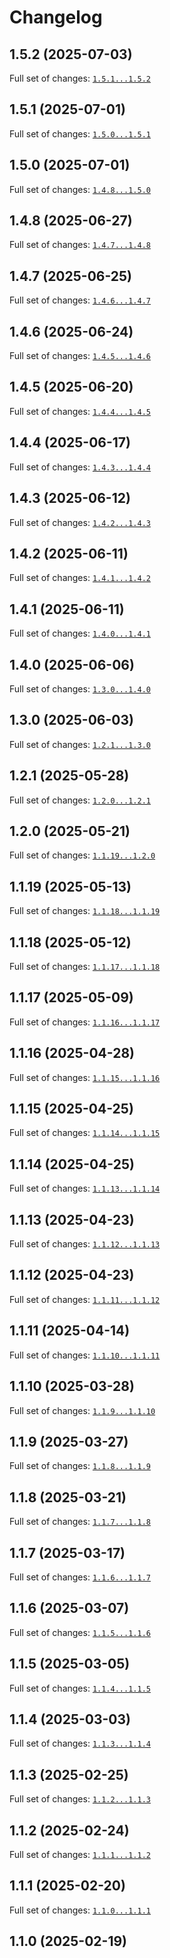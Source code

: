 # Changelog

## 1.5.2 (2025-07-03)


Full set of changes: [`1.5.1...1.5.2`](https://github.com/rdkcentral/entservices-infra/compare/1.5.1...1.5.2)

## 1.5.1 (2025-07-01)


Full set of changes: [`1.5.0...1.5.1`](https://github.com/rdkcentral/entservices-infra/compare/1.5.0...1.5.1)

## 1.5.0 (2025-07-01)


Full set of changes: [`1.4.8...1.5.0`](https://github.com/rdkcentral/entservices-infra/compare/1.4.8...1.5.0)

## 1.4.8 (2025-06-27)


Full set of changes: [`1.4.7...1.4.8`](https://github.com/rdkcentral/entservices-infra/compare/1.4.7...1.4.8)

## 1.4.7 (2025-06-25)


Full set of changes: [`1.4.6...1.4.7`](https://github.com/rdkcentral/entservices-infra/compare/1.4.6...1.4.7)

## 1.4.6 (2025-06-24)


Full set of changes: [`1.4.5...1.4.6`](https://github.com/rdkcentral/entservices-infra/compare/1.4.5...1.4.6)

## 1.4.5 (2025-06-20)


Full set of changes: [`1.4.4...1.4.5`](https://github.com/rdkcentral/entservices-infra/compare/1.4.4...1.4.5)

## 1.4.4 (2025-06-17)


Full set of changes: [`1.4.3...1.4.4`](https://github.com/rdkcentral/entservices-infra/compare/1.4.3...1.4.4)

## 1.4.3 (2025-06-12)


Full set of changes: [`1.4.2...1.4.3`](https://github.com/rdkcentral/entservices-infra/compare/1.4.2...1.4.3)

## 1.4.2 (2025-06-11)


Full set of changes: [`1.4.1...1.4.2`](https://github.com/rdkcentral/entservices-infra/compare/1.4.1...1.4.2)

## 1.4.1 (2025-06-11)


Full set of changes: [`1.4.0...1.4.1`](https://github.com/rdkcentral/entservices-infra/compare/1.4.0...1.4.1)

## 1.4.0 (2025-06-06)


Full set of changes: [`1.3.0...1.4.0`](https://github.com/rdkcentral/entservices-infra/compare/1.3.0...1.4.0)

## 1.3.0 (2025-06-03)


Full set of changes: [`1.2.1...1.3.0`](https://github.com/rdkcentral/entservices-infra/compare/1.2.1...1.3.0)

## 1.2.1 (2025-05-28)


Full set of changes: [`1.2.0...1.2.1`](https://github.com/rdkcentral/entservices-infra/compare/1.2.0...1.2.1)

## 1.2.0 (2025-05-21)


Full set of changes: [`1.1.19...1.2.0`](https://github.com/rdkcentral/entservices-infra/compare/1.1.19...1.2.0)

## 1.1.19 (2025-05-13)


Full set of changes: [`1.1.18...1.1.19`](https://github.com/rdkcentral/entservices-infra/compare/1.1.18...1.1.19)

## 1.1.18 (2025-05-12)


Full set of changes: [`1.1.17...1.1.18`](https://github.com/rdkcentral/entservices-infra/compare/1.1.17...1.1.18)

## 1.1.17 (2025-05-09)


Full set of changes: [`1.1.16...1.1.17`](https://github.com/rdkcentral/entservices-infra/compare/1.1.16...1.1.17)

## 1.1.16 (2025-04-28)


Full set of changes: [`1.1.15...1.1.16`](https://github.com/rdkcentral/entservices-infra/compare/1.1.15...1.1.16)

## 1.1.15 (2025-04-25)


Full set of changes: [`1.1.14...1.1.15`](https://github.com/rdkcentral/entservices-infra/compare/1.1.14...1.1.15)

## 1.1.14 (2025-04-25)


Full set of changes: [`1.1.13...1.1.14`](https://github.com/rdkcentral/entservices-infra/compare/1.1.13...1.1.14)

## 1.1.13 (2025-04-23)


Full set of changes: [`1.1.12...1.1.13`](https://github.com/rdkcentral/entservices-infra/compare/1.1.12...1.1.13)

## 1.1.12 (2025-04-23)


Full set of changes: [`1.1.11...1.1.12`](https://github.com/rdkcentral/entservices-infra/compare/1.1.11...1.1.12)

## 1.1.11 (2025-04-14)


Full set of changes: [`1.1.10...1.1.11`](https://github.com/rdkcentral/entservices-infra/compare/1.1.10...1.1.11)

## 1.1.10 (2025-03-28)


Full set of changes: [`1.1.9...1.1.10`](https://github.com/rdkcentral/entservices-infra/compare/1.1.9...1.1.10)

## 1.1.9 (2025-03-27)


Full set of changes: [`1.1.8...1.1.9`](https://github.com/rdkcentral/entservices-infra/compare/1.1.8...1.1.9)

## 1.1.8 (2025-03-21)


Full set of changes: [`1.1.7...1.1.8`](https://github.com/rdkcentral/entservices-infra/compare/1.1.7...1.1.8)

## 1.1.7 (2025-03-17)


Full set of changes: [`1.1.6...1.1.7`](https://github.com/rdkcentral/entservices-infra/compare/1.1.6...1.1.7)

## 1.1.6 (2025-03-07)


Full set of changes: [`1.1.5...1.1.6`](https://github.com/rdkcentral/entservices-infra/compare/1.1.5...1.1.6)

## 1.1.5 (2025-03-05)


Full set of changes: [`1.1.4...1.1.5`](https://github.com/rdkcentral/entservices-infra/compare/1.1.4...1.1.5)

## 1.1.4 (2025-03-03)


Full set of changes: [`1.1.3...1.1.4`](https://github.com/rdkcentral/entservices-infra/compare/1.1.3...1.1.4)

## 1.1.3 (2025-02-25)


Full set of changes: [`1.1.2...1.1.3`](https://github.com/rdkcentral/entservices-infra/compare/1.1.2...1.1.3)

## 1.1.2 (2025-02-24)


Full set of changes: [`1.1.1...1.1.2`](https://github.com/rdkcentral/entservices-infra/compare/1.1.1...1.1.2)

## 1.1.1 (2025-02-20)


Full set of changes: [`1.1.0...1.1.1`](https://github.com/rdkcentral/entservices-infra/compare/1.1.0...1.1.1)

## 1.1.0 (2025-02-19)

